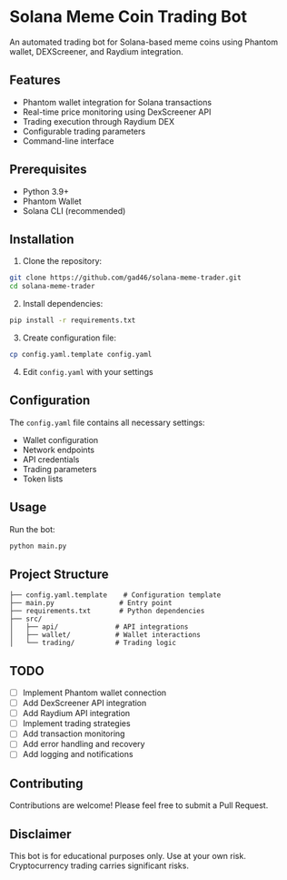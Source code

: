 # Solana Meme Coin Trading Bot

An automated trading bot for Solana-based meme coins using Phantom wallet, DEXScreener, and Raydium integration.

## Features

- Phantom wallet integration for Solana transactions
- Real-time price monitoring using DexScreener API
- Trading execution through Raydium DEX
- Configurable trading parameters
- Command-line interface

## Prerequisites

- Python 3.9+
- Phantom Wallet
- Solana CLI (recommended)

## Installation

1. Clone the repository:
```bash
git clone https://github.com/gad46/solana-meme-trader.git
cd solana-meme-trader
```

2. Install dependencies:
```bash
pip install -r requirements.txt
```

3. Create configuration file:
```bash
cp config.yaml.template config.yaml
```

4. Edit `config.yaml` with your settings

## Configuration

The `config.yaml` file contains all necessary settings:

- Wallet configuration
- Network endpoints
- API credentials
- Trading parameters
- Token lists

## Usage

Run the bot:
```bash
python main.py
```

## Project Structure

```
├── config.yaml.template    # Configuration template
├── main.py                # Entry point
├── requirements.txt       # Python dependencies
├── src/
│   ├── api/              # API integrations
│   ├── wallet/           # Wallet interactions
│   └── trading/          # Trading logic
```

## TODO

- [ ] Implement Phantom wallet connection
- [ ] Add DexScreener API integration
- [ ] Add Raydium API integration
- [ ] Implement trading strategies
- [ ] Add transaction monitoring
- [ ] Add error handling and recovery
- [ ] Add logging and notifications

## Contributing

Contributions are welcome! Please feel free to submit a Pull Request.

## Disclaimer

This bot is for educational purposes only. Use at your own risk. Cryptocurrency trading carries significant risks.
